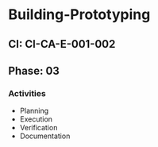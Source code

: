 # Building-Prototyping

## CI: CI-CA-E-001-002
## Phase: 03

### Activities
- Planning
- Execution
- Verification
- Documentation
